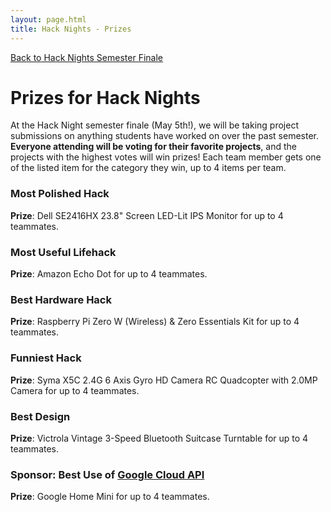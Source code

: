 ```yaml
---
layout: page.html
title: Hack Nights - Prizes
---
```


[Back to Hack Nights Semester Finale](/hack)

# Prizes for Hack Nights
At the Hack Night semester finale (May 5th!), we will be taking project submissions on anything students have worked on over the past semester. **Everyone attending will be voting for their favorite projects**, and the projects with the highest votes will win prizes! Each team member gets one of the listed item for the category they win, up to 4 items per team.

### Most Polished Hack
**Prize**: Dell SE2416HX 23.8" Screen LED-Lit IPS Monitor for up to 4 teammates.

### Most Useful Lifehack
**Prize**: Amazon Echo Dot for up to 4 teammates.

### Best Hardware Hack
**Prize**: Raspberry Pi Zero W (Wireless) & Zero Essentials Kit for up to 4 teammates.

### Funniest Hack
**Prize**: Syma X5C 2.4G 6 Axis Gyro HD Camera RC Quadcopter with 2.0MP Camera for up to 4 teammates.

### Best Design
**Prize**: Victrola Vintage 3-Speed Bluetooth Suitcase Turntable for up to 4 teammates.

### Sponsor: Best Use of [Google Cloud API](https://cloud.google.com/)
**Prize**: Google Home Mini for up to 4 teammates.
